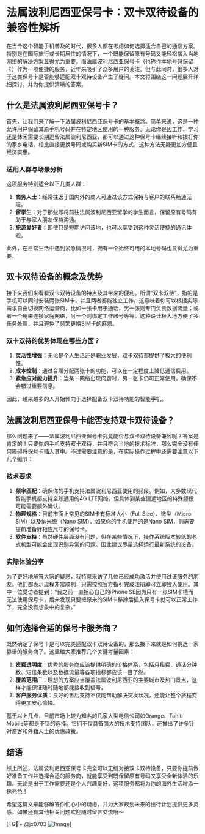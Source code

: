 # 法属波利尼西亚保号卡：双卡双待设备的兼容性解析

在当今这个智能手机普及的时代，很多人都在考虑如何选择适合自己的通信方案。特别是在国际旅行或长期居住的情况下，一个既能保留原有号码又能轻松接入当地网络的解决方案显得尤为重要。而法属波利尼西亚保号卡（也称作本地号码保留卡）作为一项便捷的服务，近年来吸引了众多用户的关注。但与此同时，很多人对于这类保号卡是否能够适配双卡双待设备产生了疑问。本文将围绕这一问题展开详细探讨，并为你提供清晰的答案。

## 什么是法属波利尼西亚保号卡？

首先，让我们来了解一下法属波利尼西亚保号卡的基本概念。简单来说，这是一种允许用户保留其原手机号码并在特定地区使用的一种服务。无论你是因工作、学习还是休闲需要长期逗留法属波利尼西亚，都可以通过这种保号卡继续接听和拨打你的家乡电话。相比直接更换号码或购买新SIM卡的方式，这种方法无疑更加方便且经济实惠。

### 适用人群与场景分析
这项服务特别适合以下几类人群：
1. **商务人士**：经常往返于国内外的商人可通过该方式保持与客户的联系畅通无阻。
2. **留学生**：对于那些即将前往法属波利尼西亚留学的学生而言，保留原有号码有助于与家人朋友保持沟通。
3. **旅游爱好者**：即使只是短期访问该地，也可以享受到这种灵活便捷的通讯体验。

此外，在日常生活中遇到紧急情况时，拥有一个始终可用的本地号码也显得尤为重要。

## 双卡双待设备的概念及优势

接下来我们来看看双卡双待设备的特点及其带来的便利。所谓“双卡双待”，指的是手机可以同时安装两张SIM卡，并且两者都能独立工作。这意味着你可以根据实际需求自由切换网络运营商，比如一张卡用于通话，另一张则专门负责数据流量；或者一个用来连接家庭网络，另一个则绑定工作账号等等。这种设计极大地方便了多任务处理，并且避免了频繁更换SIM卡的麻烦。

### 双卡双待的优势体现在哪些方面？
1. **灵活性增强**：无论是个人生活还是职业发展，双卡双待都提供了极大的便利性。
2. **成本控制**：通过合理分配两张卡的功能，可以在一定程度上降低通信费用。
3. **紧急应对能力提升**：当某一网络出现问题时，另一张卡仍可正常使用，确保不会错过重要信息。

因此，越来越多的人开始倾向于选择配备双卡双待功能的智能手机。

## 法属波利尼西亚保号卡能否支持双卡双待设备？

那么问题来了——法属波利尼西亚保号卡究竟能否与双卡双待设备兼容呢？答案是肯定的！只要你的手机支持双卡双待，并且符合当地的技术标准，那么完全没有任何障碍将保号卡插入其中。不过需要注意的是，在实际操作过程中还需要注意以下几个细节：

### 技术要求
1. **频率匹配**：确保你的手机支持法属波利尼西亚使用的频段。例如，大多数现代智能手机都支持全球通用的4G LTE网络，但具体到某些偏远地区的特殊频段可能需要额外确认。
2. **物理规格**：目前市面上常见的SIM卡有标准大小（Full Size）、微型（Micro SIM）以及纳米级（Nano SIM）。如果你的手机使用的是Nano SIM，则需要提前准备好相应尺寸的保号卡。
3. **软件支持**：虽然硬件层面没有问题，但在某些情况下，操作系统版本较低的老式机型可能会出现识别异常的问题。因此建议尽量选择运行最新系统的设备。

### 实际体验分享
为了更好地解答大家的疑惑，我特意采访了几位已经成功激活并使用过该服务的朋友。他们都表示过程非常顺利，只需按照官方指引完成注册即可立即投入使用。其中一位受访者提到：“我之前一直担心自己的iPhone SE因为只有一张SIM卡槽而无法使用保号卡，后来发现只要把原来的SIM卡移除后插入保号卡就可以正常工作了，完全没有想象中的复杂。”

## 如何选择合适的保号卡服务商？

既然确定了保号卡是可以完美适配双卡双待设备的，那么接下来就是如何挑选一家靠谱的服务商了。这里给大家推荐几个关键考量因素：
1. **资费透明度**：优秀的服务商应该提供明确的价格体系，包括月租费、通话分钟数、短信条数以及数据流量等各项指标都应该一目了然。
2. **覆盖范围广**：理想的方案应当覆盖法属波利尼西亚的主要城市及热门景点，这样才能保证随时随地都能接收到信号。
3. **客户服务优质**：良好的售后支持不仅能帮助解决突发状况，还能让整个旅程变得更加安心愉快。

基于以上几点，目前市场上较为知名的几家大型电信公司如Orange、Tahiti Mobile等都是不错的选择。它们不仅具备强大的技术支持团队，还推出了许多针对游客和外籍人士的优惠政策。

## 结语

综上所述，法属波利尼西亚保号卡完全可以无缝对接双卡双待设备，只要你提前做好准备工作并选择合适的服务商，就能享受到既保留原有号码又享受全新体验的乐趣。无论是出于工作需要还是个人兴趣爱好，这项服务都将为你的海外生活增添一抹亮色！

希望这篇文章能够解答你们心中的疑虑，并为大家规划未来的出行计划提供更多灵感。如果还有其他相关问题欢迎随时留言交流哦～

[TG💪+ @jx0703 ![Image](https://github.com/user-attachments/assets/dbca1d08-cadb-493c-b0ec-ad6f7a83f270)]